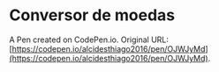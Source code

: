 # Conversor de moedas

A Pen created on CodePen.io. Original URL: [https://codepen.io/alcidesthiago2016/pen/OJWJyMd](https://codepen.io/alcidesthiago2016/pen/OJWJyMd).


